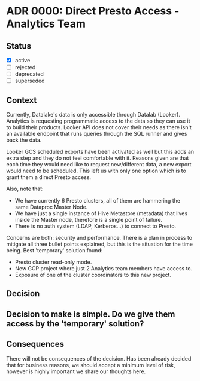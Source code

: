 <!-- File format adr/adr-0000-project-keyword-YYYY-MM-DD.md -->

# ADR 0000: Direct Presto Access - Analytics Team

## Status

- [x] active
- [ ] rejected
- [ ] deprecated
- [ ] superseded

## Context

Currently, Datalake's data is only accessible through Datalab (Looker). Analytics is requesting
programmatic access to the data so they can use it to build their products. Looker API does not
cover their needs as there isn't an available endpoint that runs queries through the SQL runner
and gives back the data.

Looker GCS scheduled exports have been activated as well but this adds an extra step and they do not feel
comfortable with it. Reasons given are that each time they would need like to request new/different data,
a new export would need to be scheduled. This left us with only one option which is to grant them a direct
Presto access.

Also, note that:
- We have currently 6 Presto clusters, all of them are hammering the same Dataproc Master Node.
- We have just a single instance of Hive Metastore (metadata) that lives inside the Master node,
  therefore is a single point of failure.
- There is no auth system (LDAP, Kerberos...) to connect to Presto.

Concerns are both: security and performance. There is a plan in process to mitigate all three
bullet points explained, but this is the situation for the time being. Best 'temporary' solution
found:

- Presto cluster read-only mode.
- New GCP project where just 2 Analytics team members have access to.
- Exposure of one of the cluster coordinators to this new project.

## Decision

Decision to make is simple. Do we give them access by the 'temporary' solution?
-

## Consequences

There will not be consequences of the decision. Has been already decided that for business reasons,
we should accept a minimum level of risk, however is highly important we share our thoughts here.
